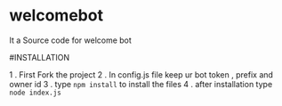 # welcomebot
It a Source code for welcome bot 

#INSTALLATION

1 . First Fork the project 
2 . In config.js file keep ur bot token , prefix and owner id 
3 . type `npm install` to install the files
4 .  after installation type `node index.js`
